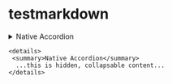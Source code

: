 # testmarkdown

<details>
 <summary>Native Accordion</summary>
  ...this is hidden, collapsable content...
</details>

```
<details>
 <summary>Native Accordion</summary>
  ...this is hidden, collapsable content...
</details>
```
